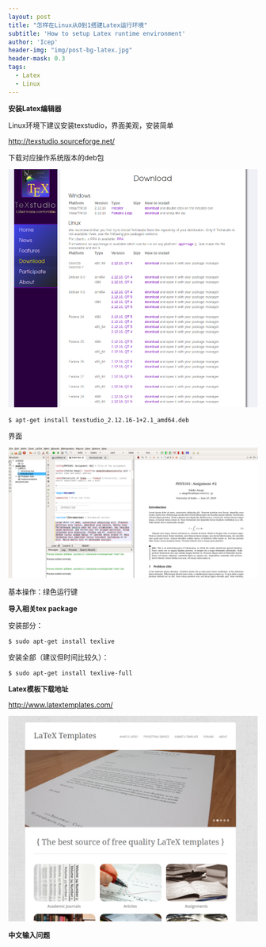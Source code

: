 ```yaml
---
layout: post
title: "怎样在Linux从0到1搭建Latex运行环境"
subtitle: 'How to setup Latex runtime environment'
author: 'Icep'
header-img: "img/post-bg-latex.jpg"
header-mask: 0.3
tags:
  - Latex
  - Linux
---
```


**安装Latex编辑器**

Linux环境下建议安装texstudio，界面美观，安装简单

http://texstudio.sourceforge.net/

下载对应操作系统版本的deb包

![](../img/in-post/post-latex/1.png)

```shell
$ apt-get install texstudio_2.12.16-1+2.1_amd64.deb
```

界面

![](../img/in-post/post-latex/2.png)

基本操作：绿色运行键

**导入相关tex package**

安装部分：
```shell
$ sudo apt-get install texlive
```

安装全部（建议但时间比较久）：
```shell
$ sudo apt-get install texlive-full
```
**Latex模板下载地址**

http://www.latextemplates.com/

![](../img/in-post/post-latex/3.png)

**中文输入问题**

